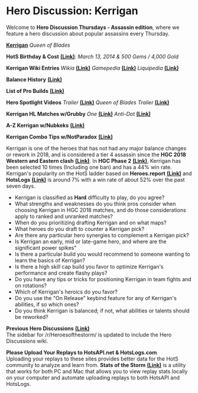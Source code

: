 # Hero Discussion: Kerrigan  
  
Welcome to **Hero Discussion Thursdays - Assassin edition**, where we feature a hero discussion about popular assassins every Thursday.

[**Kerrigan**](https://vignette.wikia.nocookie.net/heroesofthestorm/images/c/cc/Kerrigan_queen_of_blades_by_mr_jack.jpg/revision/latest/scale-to-width-down/350?cb=20180129120951) *Queen of Blades*

**HotS Birthday & Cost** [**(Link)**](https://heroesofthestorm.gamepedia.com/List_of_heroes_by_release_date): *March 13, 2014 & 500 Gems / 4,000 Gold*

**Kerrigan Wiki Entries** *Wikia* [**(Link)**](http://heroesofthestorm.wikia.com/wiki/Kerrigan) *Gamepedia* [**(Link)**](https://heroesofthestorm.gamepedia.com/Kerrigan) *Liquipedia* [**(Link)**](http://liquipedia.net/heroes/Kerrigan) 

**Balance History** [**(Link)**](https://heroespatchnotes.com/hero/kerrigan.html)

**List of Pro Builds** [**(Link)**](https://lerhond.pl/probuilds/kerrigan/)  

**Hero Spotlight Videos** *Trailer* [**(Link)**](https://www.youtube.com/watch?v=YH9rEjS2O0w) *Queen of Blades Trailer* [**(Link)**](https://www.youtube.com/watch?v=6ibwra7mz4M)

**Kerrigan HL Matches  w/Grubby**  *One* [**(Link)**](https://www.youtube.com/watch?v=3NSkc43PVAs) *Anti-Dot* [**(Link)**](https://www.youtube.com/watch?v=aqOFVIczLbQ)

**A-Z Kerrigan w/Nubkeks**  [**(Link)**](https://www.youtube.com/watch?v=YQqPQKqeOZk)

**Kerrigan Combo Tips w/NotParadox**  [**(Link)**](https://www.youtube.com/watch?v=xfFnMwV4Hvo)

Kerrigan is one of the heroes that has not had any major balance changes or rework in 2018, and is considered a tier 4 assassin since the **HGC 2018 Western and Eastern clash** [**(Link)**](https://masterleague.net/meta/heroes/?t=278&t=285&t=258&t=286&t=255&t=253&t=252).  In **HGC Phase 2** [**(Link)**](https://masterleague.net/meta/heroes/?t=285&t=297&t=286&t=281&t=255&t=280&t=253&t=279&t=252), Kerrigan has been selected 10 times (Including one ban) and has a 44% win rate.  Kerrigan's popularity on the HotS ladder based on **Heroes.report** [**(Link)**](https://heroes.report/heroes/Kerrigan) and **HotsLogs** [**(Link)**](https://www.hotslogs.com/Sitewide/HeroDetails?Hero=Kerrigan) is around 7% with a win rate of about 52% over the past seven days.  
  
* Kerrigan is classified as **Hard** difficulty to play, do you agree?
* What strengths and weaknesses do you think pros consider when choosing Kerrigan in HGC 2018 matches, and do those considerations apply to ranked and unranked matches?
* When do you prioritizing drafting Kerrigan and on what maps?
* What heroes do you draft to counter a Kerrigan pick?
* Are there any particular hero synergies to complement a Kerrigan pick?
* Is Kerrigan an early, mid or late-game hero, and where are the significant power spikes"
* Is there a particular build you would recommend to someone wanting to learn the basics of Kerrigan?
* Is there a high skill cap build you favor to optimize Kerrigan's performance and create flashy plays?
* Do you have any tips or tricks for positioning Kerrigan in team fights and on rotations?
* Which of Kerrigan's heroics do you favor?  
* Do you use the "On Release" keybind feature for any of Kerrigan's abilities, if so which ones?
* Do you think Kerrigan is balanced; if not, what abilities or talents should be reworked?

**Previous Hero Discussions** [**(Link)**](https://www.reddit.com/r/heroesofthestorm/wiki/herodiscussions)  
The sidebar for /r/Heroesofthestorm/ is updated to include the Hero Discussions wiki.

**Please Upload Your Replays to HotsAPI.net & HotsLogs.com**  
Uploading your replays to these sites provides better data for the HotS community to analyze and learn from. **Stats of the Storm** [**(Link)**](https://ebshimizu.github.io/stats-of-the-storm/) is a utility that works for both PC and Mac that allows you to view replay stats locally on your computer and automate uploading replays to both HotsAPI and HotsLogs.